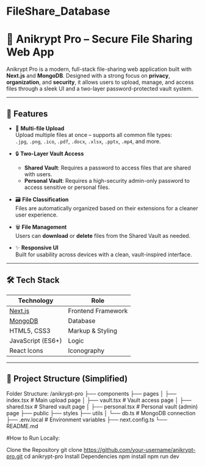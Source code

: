 # FileShare_Database

# 🔐 Anikrypt Pro – Secure File Sharing Web App

Anikrypt Pro is a modern, full-stack file-sharing web application built with **Next.js** and **MongoDB**. Designed with a strong focus on **privacy**, **organization**, and **security**, it allows users to upload, manage, and access files through a sleek UI and a two-layer password-protected vault system.

---

## 🚀 Features

- 📁 **Multi-file Upload**  
  Upload multiple files at once – supports all common file types:  
  `.jpg`, `.png`, `.ico`, `.pdf`, `.docx`, `.xlsx`, `.pptx`, `.mp4`, and more.

- 🔒 **Two-Layer Vault Access**  
  - **Shared Vault**: Requires a password to access files that are shared with users.
  - **Personal Vault**: Requires a high-security admin-only password to access sensitive or personal files.

- 🗃️ **File Classification**  
  Files are automatically organized based on their extensions for a cleaner user experience.

- 🗑️ **File Management**  
  Users can **download** or **delete** files from the Shared Vault as needed.

- ✨ **Responsive UI**  
  Built for usability across devices with a clean, vault-inspired interface.

---

## 🛠️ Tech Stack

| Technology | Role |
|------------|------|
| [Next.js](https://nextjs.org/) | Frontend Framework |
| [MongoDB](https://www.mongodb.com/) | Database |
| HTML5, CSS3 | Markup & Styling |
| JavaScript (ES6+) | Logic |
| React Icons | Iconography |

---

## 📂 Project Structure (Simplified)
Folder Structure:
/anikrypt-pro
├── components
├── pages
│ ├── index.tsx # Main upload page
│ ├── vault.tsx # Vault access page
│ ├── shared.tsx # Shared vault page
│ ├── personal.tsx # Personal vault (admin) page
├── public
├── styles
├── utils
│ └── db.ts # MongoDB connection
├── .env.local # Environment variables
├── next.config.ts
└── README.md

#How to Run Locally:

Clone the Repository
git clone https://github.com/your-username/anikrypt-pro.git
cd anikrypt-pro
Install Dependencies
npm install
npm run dev
